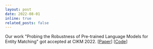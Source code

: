 ```yaml
---
layout: post
date: 2022-08-01
inline: true
related_posts: false
---
```


Our work "Probing the Robustness of Pre-trained Language Models for Entity Matching" got accepted at CIKM 2022. [[Paper](https://doi.org/10.1145/3511808.3557673)] [[Code](https://github.com/makbn/robem)]



